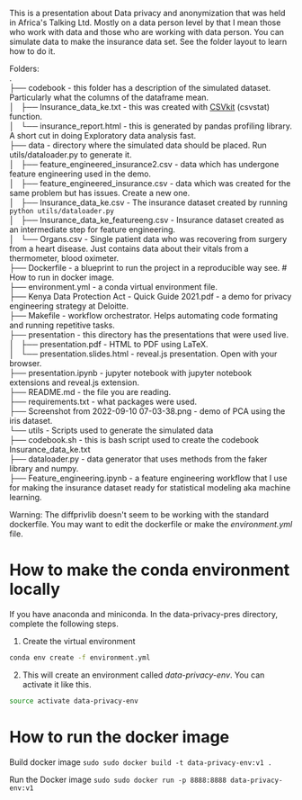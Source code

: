 This is a presentation about Data privacy and anonymization that was held in Africa's Talking Ltd. Mostly on a data person level by that I mean those who work with data and those who are working with data person. You can simulate data to make the insurance data set. See the folder layout to learn how to do it.

Folders:   
.  
├── codebook - this folder has a description of the simulated dataset. Particularly what the columns of the dataframe mean.   
│   ├── Insurance_data_ke.txt - this was created with [CSVkit](https://csvkit.readthedocs.io/en/latest/index.html) (csvstat) function.    
│   └── insurance_report.html - this is generated by pandas profiling library. A short cut in doing Exploratory data analysis fast.    
├── data - directory where the simulated data should be placed. Run utils/dataloader.py to generate it.    
│   ├── feature_engineered_insurance2.csv - data which has undergone feature engineering used in the demo.   
│   ├── feature_engineered_insurance.csv - data which was created for the same problem but has issues. Create a new one.    
│   ├── Insurance_data_ke.csv - The insurance dataset created by running `python utils/dataloader.py`    
│   ├── Insurance_data_ke_featureeng.csv - Insurance dataset created as an intermediate step for feature engineering.    
│   └── Organs.csv - Single patient data who was recovering from surgery from a heart disease. Just contains data about their vitals from a thermometer, blood oximeter.     
├── Dockerfile - a blueprint to run the project in a reproducible way see. # How to run in docker image.    
├── environment.yml - a conda virtual environment file.  
├── Kenya Data Protection Act - Quick Guide 2021.pdf - a demo for privacy engineering strategy at Deloitte.   
├── Makefile - workflow orchestrator. Helps automating code formating and running repetitive tasks.  
├── presentation - this directory has the presentations that were used live.    
│   ├── presentation.pdf - HTML to PDF using LaTeX.  
│   └── presentation.slides.html - reveal.js presentation. Open with your browser.  
├── presentation.ipynb - jupyter notebook with jupyter notebook extensions and reveal.js extension.   
├── README.md - the file you are reading.    
├── requirements.txt - what packages were used.  
├── Screenshot from 2022-09-10 07-03-38.png - demo of PCA using the iris dataset.   
└── utils - Scripts used to generate the simulated data   
    ├── codebook.sh - this is bash script used to create the codebook Insurance_data_ke.txt    
    ├── dataloader.py - data generator that uses methods from the faker library and numpy.  
    ├── Feature_engineering.ipynb - a feature engineering workflow that I use for making the insurance dataset ready for statistical modeling aka machine learning.    

Warning: The diffprivlib doesn't seem to be working with the standard dockerfile. You may want to edit the dockerfile or make the *environment.yml* file.

# How to make the conda environment locally   

If you have anaconda and miniconda. In the data-privacy-pres directory, complete the following steps.   

1. Create the virtual environment   
 
```bash
conda env create -f environment.yml 
```

2. This will create an environment called *data-privacy-env*. You can activate it like this.     

```bash
source activate data-privacy-env
```

# How to run the docker image

Build docker image
`sudo sudo docker build -t data-privacy-env:v1 .`

Run the Docker image
`sudo sudo docker run -p 8888:8888 data-privacy-env:v1`
